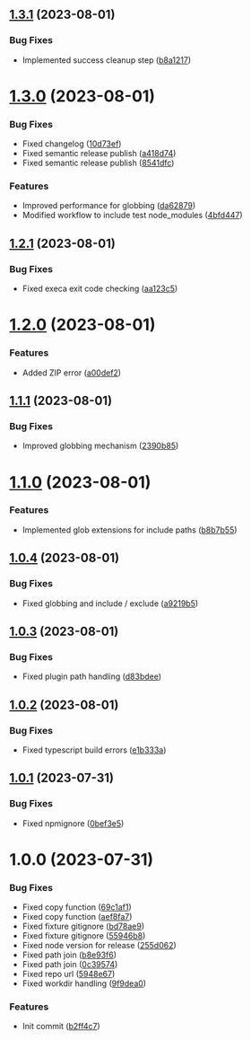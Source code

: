 ## [1.3.1](https://github.com/oblakstudio/semantic-release-wp-plugin/compare/v1.3.0...v1.3.1) (2023-08-01)


### Bug Fixes

* Implemented success cleanup step ([b8a1217](https://github.com/oblakstudio/semantic-release-wp-plugin/commit/b8a12170e5ab3394f6c126b970743e64c64b6730))

# [1.3.0](https://github.com/oblakstudio/semantic-release-wp-plugin/compare/v1.2.1...v1.3.0) (2023-08-01)


### Bug Fixes

* Fixed changelog ([10d73ef](https://github.com/oblakstudio/semantic-release-wp-plugin/commit/10d73ef15889cfed1e4938f7869152d177db50c1))
* Fixed semantic release publish ([a418d74](https://github.com/oblakstudio/semantic-release-wp-plugin/commit/a418d74ef06316e806011ae4a15174b37e91a01b))
* Fixed semantic release publish ([8541dfc](https://github.com/oblakstudio/semantic-release-wp-plugin/commit/8541dfc86e98270e74d8c3e89738610b181d9a5a))


### Features

* Improved performance for globbing ([da62879](https://github.com/oblakstudio/semantic-release-wp-plugin/commit/da62879871c3700eea823deed0ffc4b627318a79))
* Modified workflow to include test node_modules ([4bfd447](https://github.com/oblakstudio/semantic-release-wp-plugin/commit/4bfd44731bdc65010953b5cec6b6f71f3a1cbefc))

## [1.2.1](https://github.com/oblakstudio/semantic-release-wp-plugin/compare/v1.2.0...v1.2.1) (2023-08-01)


### Bug Fixes

* Fixed execa exit code checking ([aa123c5](https://github.com/oblakstudio/semantic-release-wp-plugin/commit/aa123c5036d6ddeb25fee2f340003e4c760abbc1))

# [1.2.0](https://github.com/oblakstudio/semantic-release-wp-plugin/compare/v1.1.1...v1.2.0) (2023-08-01)


### Features

* Added ZIP error ([a00def2](https://github.com/oblakstudio/semantic-release-wp-plugin/commit/a00def2dfaa15a9029a84722a306834f77cf2e74))

## [1.1.1](https://github.com/oblakstudio/semantic-release-wp-plugin/compare/v1.1.0...v1.1.1) (2023-08-01)


### Bug Fixes

* Improved globbing mechanism ([2390b85](https://github.com/oblakstudio/semantic-release-wp-plugin/commit/2390b857f7160fac943f551222f8b7b13d767e96))

# [1.1.0](https://github.com/oblakstudio/semantic-release-wp-plugin/compare/v1.0.4...v1.1.0) (2023-08-01)


### Features

* Implemented glob extensions for include paths ([b8b7b55](https://github.com/oblakstudio/semantic-release-wp-plugin/commit/b8b7b55770e52fb1b4d5adcd06499113f92dccbf))

## [1.0.4](https://github.com/oblakstudio/semantic-release-wp-plugin/compare/v1.0.3...v1.0.4) (2023-08-01)


### Bug Fixes

* Fixed globbing and include / exclude ([a9219b5](https://github.com/oblakstudio/semantic-release-wp-plugin/commit/a9219b58e8db1eed1a77aa75ace0007db486f4d9))

## [1.0.3](https://github.com/oblakstudio/semantic-release-wp-plugin/compare/v1.0.2...v1.0.3) (2023-08-01)


### Bug Fixes

* Fixed plugin path handling ([d83bdee](https://github.com/oblakstudio/semantic-release-wp-plugin/commit/d83bdee4dc592df8f52a9cb76b5f09c1fb62a924))

## [1.0.2](https://github.com/oblakstudio/semantic-release-wp-plugin/compare/v1.0.1...v1.0.2) (2023-08-01)


### Bug Fixes

* Fixed typescript build errors ([e1b333a](https://github.com/oblakstudio/semantic-release-wp-plugin/commit/e1b333a794225801fcc2f74aca57c6a12ebec9dd))

## [1.0.1](https://github.com/oblakstudio/semantic-release-wp-plugin/compare/v1.0.0...v1.0.1) (2023-07-31)


### Bug Fixes

* Fixed npmignore ([0bef3e5](https://github.com/oblakstudio/semantic-release-wp-plugin/commit/0bef3e545eb294866a4a1c675ecf5e8be8685ce6))

# 1.0.0 (2023-07-31)


### Bug Fixes

* Fixed copy function ([69c1af1](https://github.com/oblakstudio/semantic-release-wp-plugin/commit/69c1af181ddc5960fe8f4a902ea148fe785187c9))
* Fixed copy function ([aef8fa7](https://github.com/oblakstudio/semantic-release-wp-plugin/commit/aef8fa7aaa7414ca18bf2dfe0dfafd2fbd218bb2))
* Fixed fixture gitignore ([bd78ae9](https://github.com/oblakstudio/semantic-release-wp-plugin/commit/bd78ae94c3e4f853fad2b9e0d915343841da2667))
* Fixed fixture gitignore ([55946b8](https://github.com/oblakstudio/semantic-release-wp-plugin/commit/55946b8455fa888f010ac550cc396f3cee5e021b))
* Fixed node version for release ([255d062](https://github.com/oblakstudio/semantic-release-wp-plugin/commit/255d0622ab282ede7117ff1f48951632c5d65789))
* Fixed path join ([b8e93f6](https://github.com/oblakstudio/semantic-release-wp-plugin/commit/b8e93f6e99a7f19a27eca5e306b41d7c155d1471))
* Fixed path join ([0c39574](https://github.com/oblakstudio/semantic-release-wp-plugin/commit/0c39574b41ba34df06e9c0e9f8dc9bc0eacd88b0))
* Fixed repo url ([5948e67](https://github.com/oblakstudio/semantic-release-wp-plugin/commit/5948e67a0606faa5315d9011c78f2cd5b5c6944e))
* Fixed workdir handling ([9f9dea0](https://github.com/oblakstudio/semantic-release-wp-plugin/commit/9f9dea0f07c9fe53b075ab1bc57fe60da0421300))


### Features

* Init commit ([b2ff4c7](https://github.com/oblakstudio/semantic-release-wp-plugin/commit/b2ff4c7b07a2d10abd9210a5b3633504b0d20a24))
